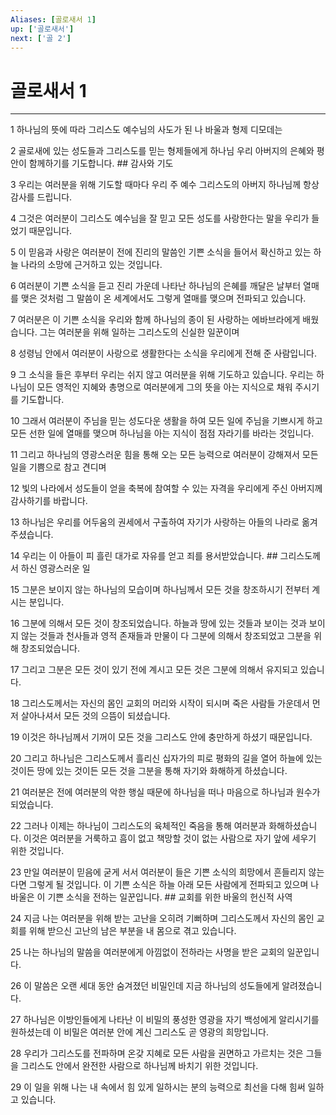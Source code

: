 ```yaml
---
Aliases: [골로새서 1]
up: ['골로새서']
next: ['골 2']
---
```

# 골로새서 1

***


1 하나님의 뜻에 따라 그리스도 예수님의 사도가 된 나 바울과 형제 디모데는 

2 골로새에 있는 성도들과 그리스도를 믿는 형제들에게 하나님 우리 아버지의 은혜와 평안이 함께하기를 기도합니다. ## 감사와 기도 

3 우리는 여러분을 위해 기도할 때마다 우리 주 예수 그리스도의 아버지 하나님께 항상 감사를 드립니다. 

4 그것은 여러분이 그리스도 예수님을 잘 믿고 모든 성도를 사랑한다는 말을 우리가 들었기 때문입니다. 

5 이 믿음과 사랑은 여러분이 전에 진리의 말씀인 기쁜 소식을 들어서 확신하고 있는 하늘 나라의 소망에 근거하고 있는 것입니다. 

6 여러분이 기쁜 소식을 듣고 진리 가운데 나타난 하나님의 은혜를 깨달은 날부터 열매를 맺은 것처럼 그 말씀이 온 세계에서도 그렇게 열매를 맺으며 전파되고 있습니다. 

7 여러분은 이 기쁜 소식을 우리와 함께 하나님의 종이 된 사랑하는 에바브라에게 배웠습니다. 그는 여러분을 위해 일하는 그리스도의 신실한 일꾼이며 

8 성령님 안에서 여러분이 사랑으로 생활한다는 소식을 우리에게 전해 준 사람입니다. 

9 그 소식을 들은 후부터 우리는 쉬지 않고 여러분을 위해 기도하고 있습니다. 우리는 하나님이 모든 영적인 지혜와 총명으로 여러분에게 그의 뜻을 아는 지식으로 채워 주시기를 기도합니다. 

10 그래서 여러분이 주님을 믿는 성도다운 생활을 하여 모든 일에 주님을 기쁘시게 하고 모든 선한 일에 열매를 맺으며 하나님을 아는 지식이 점점 자라기를 바라는 것입니다. 

11 그리고 하나님의 영광스러운 힘을 통해 오는 모든 능력으로 여러분이 강해져서 모든 일을 기쁨으로 참고 견디며 

12 빛의 나라에서 성도들이 얻을 축복에 참여할 수 있는 자격을 우리에게 주신 아버지께 감사하기를 바랍니다. 

13 하나님은 우리를 어두움의 권세에서 구출하여 자기가 사랑하는 아들의 나라로 옮겨 주셨습니다. 

14 우리는 이 아들이 피 흘린 대가로 자유를 얻고 죄를 용서받았습니다. ## 그리스도께서 하신 영광스러운 일 

15 그분은 보이지 않는 하나님의 모습이며 하나님께서 모든 것을 창조하시기 전부터 계시는 분입니다. 

16 그분에 의해서 모든 것이 창조되었습니다. 하늘과 땅에 있는 것들과 보이는 것과 보이지 않는 것들과 천사들과 영적 존재들과 만물이 다 그분에 의해서 창조되었고 그분을 위해 창조되었습니다. 

17 그리고 그분은 모든 것이 있기 전에 계시고 모든 것은 그분에 의해서 유지되고 있습니다. 

18 그리스도께서는 자신의 몸인 교회의 머리와 시작이 되시며 죽은 사람들 가운데서 먼저 살아나셔서 모든 것의 으뜸이 되셨습니다. 

19 이것은 하나님께서 기꺼이 모든 것을 그리스도 안에 충만하게 하셨기 때문입니다. 

20 그리고 하나님은 그리스도께서 흘리신 십자가의 피로 평화의 길을 열어 하늘에 있는 것이든 땅에 있는 것이든 모든 것을 그분을 통해 자기와 화해하게 하셨습니다. 

21 여러분은 전에 여러분의 악한 행실 때문에 하나님을 떠나 마음으로 하나님과 원수가 되었습니다. 

22 그러나 이제는 하나님이 그리스도의 육체적인 죽음을 통해 여러분과 화해하셨습니다. 이것은 여러분을 거룩하고 흠이 없고 책망할 것이 없는 사람으로 자기 앞에 세우기 위한 것입니다. 

23 만일 여러분이 믿음에 굳게 서서 여러분이 들은 기쁜 소식의 희망에서 흔들리지 않는다면 그렇게 될 것입니다. 이 기쁜 소식은 하늘 아래 모든 사람에게 전파되고 있으며 나 바울은 이 기쁜 소식을 전하는 일꾼입니다. ## 교회를 위한 바울의 헌신적 사역 

24 지금 나는 여러분을 위해 받는 고난을 오히려 기뻐하며 그리스도께서 자신의 몸인 교회를 위해 받으신 고난의 남은 부분을 내 몸으로 겪고 있습니다. 

25 나는 하나님의 말씀을 여러분에게 아낌없이 전하라는 사명을 받은 교회의 일꾼입니다. 

26 이 말씀은 오랜 세대 동안 숨겨졌던 비밀인데 지금 하나님의 성도들에게 알려졌습니다. 

27 하나님은 이방인들에게 나타난 이 비밀의 풍성한 영광을 자기 백성에게 알리시기를 원하셨는데 이 비밀은 여러분 안에 계신 그리스도 곧 영광의 희망입니다. 

28 우리가 그리스도를 전파하며 온갖 지혜로 모든 사람을 권면하고 가르치는 것은 그들을 그리스도 안에서 완전한 사람으로 하나님께 바치기 위한 것입니다. 

29 이 일을 위해 나는 내 속에서 힘 있게 일하시는 분의 능력으로 최선을 다해 힘써 일하고 있습니다.
